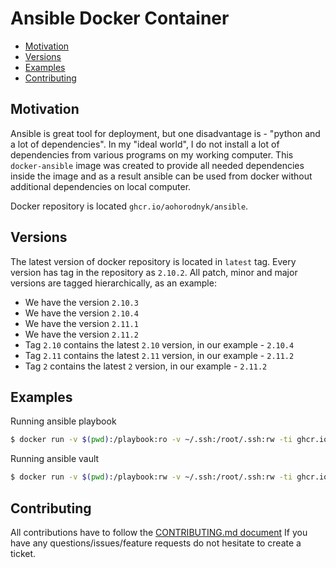 # Ansible Docker Container

* [Motivation](#motivation)
* [Versions](#versions)
* [Examples](#examples)
* [Contributing](#contributing)

## Motivation
Ansible is great tool for deployment, but one disadvantage is - "python and a lot of dependencies". In my "ideal world", I do not install a lot of dependencies from various programs on my working computer.
This `docker-ansible` image was created to provide all needed dependencies inside the image and as a result ansible can be used from docker without additional dependencies on local computer.

Docker repository is located `ghcr.io/aohorodnyk/ansible`.

## Versions
The latest version of docker repository is located in `latest` tag.
Every version has tag in the repository as `2.10.2`.
All patch, minor and major versions are tagged hierarchically, as an example:
* We have the version `2.10.3`
* We have the version `2.10.4`
* We have the version `2.11.1`
* We have the version `2.11.2`
* Tag `2.10` contains the latest `2.10` version, in our example - `2.10.4`
* Tag `2.11` contains the latest `2.11` version, in our example - `2.11.2`
* Tag `2` contains the latest `2` version, in our example - `2.11.2`

## Examples
Running ansible playbook
```bash
$ docker run -v $(pwd):/playbook:ro -v ~/.ssh:/root/.ssh:rw -ti ghcr.io/aohorodnyk/ansible:latest ansible-playbook -i inventory --vault-password-file=.vault_pass playbook.yml
```

Running ansible vault
```bash
$ docker run -v $(pwd):/playbook:rw -v ~/.ssh:/root/.ssh:rw -ti ghcr.io/aohorodnyk/ansible:latest ansible-vault encrypt --vault-password-file=.vault_pass /playbook/secrets/secret.key
```

## Contributing
All contributions have to follow the [CONTRIBUTING.md document](https://github.com/aohorodnyk/uid/blob/main/CONTRIBUTING.md)
If you have any questions/issues/feature requests do not hesitate to create a ticket.
